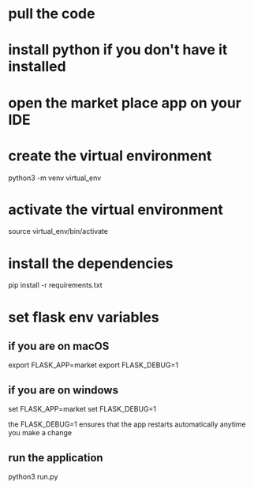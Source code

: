 # pull the code

# install python if you don't have it installed

# open the market place app on your IDE

# create the virtual environment
python3 -m venv virtual_env

# activate the virtual environment
source virtual_env/bin/activate

# install the dependencies
pip install -r requirements.txt

# set flask env variables

## if you are on macOS
export FLASK_APP=market
export FLASK_DEBUG=1

## if you are on windows
set FLASK_APP=market
set FLASK_DEBUG=1

the FLASK_DEBUG=1 ensures that the app restarts automatically anytime you make a change

## run the application
python3 run.py
